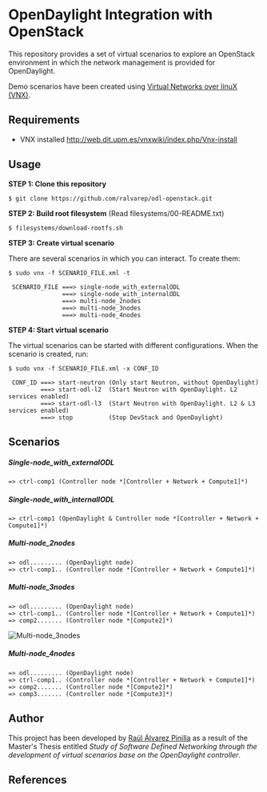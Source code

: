 # OpenDaylight Integration with OpenStack
This repository provides a set of virtual scenarios to explore an OpenStack environment in which the network management is provided for OpenDaylight.

Demo scenarios have been created using [Virtual Networks over linuX (VNX)](http://www.dit.upm.es/~vnx/).


## Requirements

 - VNX installed http://web.dit.upm.es/vnxwiki/index.php/Vnx-install


## Usage

**STEP 1: Clone this repository**
~~~
$ git clone https://github.com/ralvarep/odl-openstack.git
~~~

**STEP 2: Build root filesystem** (Read filesystems/00-README.txt)
~~~
$ filesystems/download-rootfs.sh
~~~

**STEP 3: Create virtual scenario**

There are several scenarios in which you can interact. To create them:
~~~
$ sudo vnx -f SCENARIO_FILE.xml -t

 SCENARIO_FILE ===> single-node_with_externalODL
               ===> single-node_with_internalODL
               ===> multi-node_2nodes
               ===> multi-node_3nodes
               ===> multi-node_4nodes
~~~

**STEP 4: Start virtual scenario**

The virtual scenarios can be started with different configurations. When the scenario is created, run:
~~~
$ sudo vnx -f SCENARIO_FILE.xml -x CONF_ID

 CONF_ID ===> start-neutron (Only start Neutron, without OpenDaylight)
         ===> start-odl-l2  (Start Neutron with OpenDaylight. L2 services enabled)
         ===> start-odl-l3  (Start Neutron with OpenDaylight. L2 & L3 services enabled)
         ===> stop          (Stop DevStack and OpenDaylight)
~~~

## Scenarios

##### Single-node_with_externalODL
~~~
=> ctrl-comp1 (Controller node *[Controller + Network + Compute1]*)
~~~

##### Single-node_with_internallODL
~~~
=> ctrl-comp1 (OpenDaylight & Controller node *[Controller + Network + Compute1]*)
~~~

##### Multi-node_2nodes
~~~
=> odl......... (OpenDaylight node)
=> ctrl-comp1.. (Controller node *[Controller + Network + Compute1]*)
~~~

##### Multi-node_3nodes
~~~
=> odl......... (OpenDaylight node)
=> ctrl-comp1.. (Controller node *[Controller + Network + Compute1]*)
=> comp2....... (Controller node *[Compute2]*)
~~~
![Multi-node_3nodes](https://raw.githubusercontent.com/ralvarep/odl-openstack/master/network_maps/multi-node_3nodes.jpg)

##### Multi-node_4nodes
~~~
=> odl......... (OpenDaylight node)
=> ctrl-comp1.. (Controller node *[Controller + Network + Compute1]*)
=> comp2....... (Controller node *[Compute2]*)
=> comp3....... (Controller node *[Compute3]*)
~~~

## Author

This project has been developed by [Raúl Álvarez Pinilla](http://github.com/ralvarep) as a result of the Master's Thesis entitled *Study of Software Defined Networking through the development of virtual scenarios base on the OpenDaylight controller*.


## References

